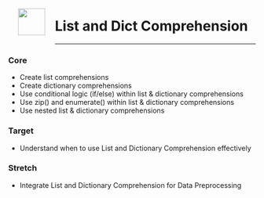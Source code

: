<img src="http://imgur.com/1ZcRyrc.png" style="float: left; margin: 20px; height: 55px">

# List and Dict Comprehension

---

### Core
- Create list comprehensions
- Create dictionary comprehensions
- Use conditional logic (if/else) within list & dictionary comprehensions
- Use zip() and enumerate() within list & dictionary comprehensions
- Use nested list & dictionary comprehensions

### Target
- Understand when to use List and Dictionary Comprehension effectively

### Stretch
- Integrate List and Dictionary Comprehension for Data Preprocessing

